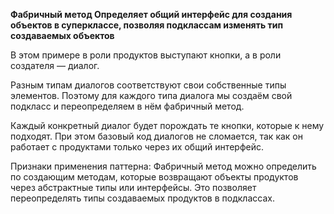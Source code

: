 **Фабричный метод
Определяет общий интерфейс для создания объектов в
суперклассе, позволяя подклассам изменять тип создаваемых
объектов**


В этом примере в роли продуктов выступают кнопки, а в роли создателя — диалог.

Разным типам диалогов соответствуют свои собственные типы элементов.
Поэтому для каждого типа диалога мы создаём свой подкласс и переопределяем в нём фабричный метод.

Каждый конкретный диалог будет порождать те кнопки, которые к нему подходят.
При этом базовый код диалогов не сломается, так как он работает с продуктами только через их общий интерфейс.


Признаки применения паттерна:
Фабричный метод можно определить по создающим методам, которые возвращают объекты продуктов через абстрактные типы или интерфейсы.
Это позволяет переопределять типы создаваемых продуктов в подклассах.